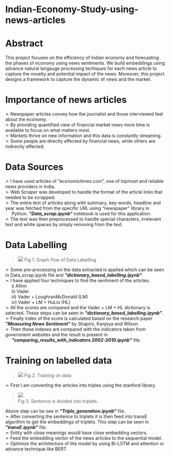 <h1><b>Indian-Economy-Study-using-news-articles</b></h1>

<h1><b>Abstract</b></h1>
This project focuses on the efficiency of Indian economy and forecasting the phases of economy
using news sentiments. We build embeddings using advance natural langauge processing
techiques for each news article to capture the novelty and potential impact of the news.
Moreover, this project designs a framework to capture the dynamic of news and the market.

<h1><b>Importance of news articles</b></h1>
➣ Newspaper articles convey how the journalist and those interviewed feel about the
economy.<br>
➣ By providing quantified view of financial market news more time is available to focus on
what matters most.<br>
➣ Markets thrive on new information and this data is constantly streaming.<br>
➣ Some people are directly affected by financial news, while others are indirectly affected.<br>

<h1><b>Data Sources</b></h1>
➣ I have used articles of “economictimes.com”, one of topmost and reliable news providers
in India.<br>
➣ Web Scraper was developed to handle the format of the article links that needed to be
scrapped.<br>
➣ The entire text of articles along with summary, key-words, headline and year was fetched
from the specific URL using “newspaper” library in &nbsp;&nbsp;&nbsp;&nbsp;&nbsp;Python. <b><i>"Data_scrap.ipynb"</i></b> notebook is used for this application.<br>
➣ The text was then preprocessed to handle special characters, irrelevant text and white
spaces by simply removing from the text.<br>

<h1><b>Data Labelling</b></h1>

>![](https://i.imgur.com/tp7RRxI.png)
Fig 1. Graph flow of Data Labelling

➣ Some pre-processing on the data extracted is applied which can be seen in Data_scrap.ipynb file and <b><i>"dictionary_based_labelling.ipynb"</b></i>.<br>
➣ I have applied four techniques to find the sentiment of the articles:<br>
&nbsp;&nbsp;&nbsp;&nbsp;&nbsp;i) Afinn<br>
&nbsp;&nbsp;&nbsp;&nbsp;&nbsp;ii) Vader<br>
&nbsp;&nbsp;&nbsp;&nbsp;&nbsp;iii) Vader + LoughranMcDonald (LM)<br>
&nbsp;&nbsp;&nbsp;&nbsp;&nbsp;iv) Vader + LM + HuLiu (HL)<br>
➣ All the scores are compared and the Vader + LM + HL dictionary is selected. These steps can be seen in <b><i>"dictionary_based_labelling.ipynb"</i></b>.<br>
➣ Finally index of the score is calculated based on the research paper <b><i>"Measuring News Sentiment"</i></b> by Shapiro, Kanjoya and Wilson.<br>
➣ Then these indexes are compared with the indicators taken from government websites and the result is present in &nbsp;&nbsp;&nbsp;&nbsp;&nbsp;<b><i>"comparing_results_with_indicators 2002-2010.ipynb"</i></b> file. <br>


<h1><b>Training on labelled data</b></h1>

>![](https://i.imgur.com/76c6eEe.png)
Fig 2. Training on data

➣ First I am converting the articles into triples using the stanford library. <br>

>![](https://i.imgur.com/3CQYzei.png)
.<br>
Fig 3. Sentence is divided into triplets.

Above step can be see in <b><i>"Triple_generation.ipynb"</i></b> file.<br>
➣ After converting the sentence to triplets it is then feed into transE algorithm to get the embeddings of triplets. This step can be seen in &nbsp;&nbsp;&nbsp;&nbsp;&nbsp; <b><i>"transE.ipynb"</i></b> file.<br>
➣ Entity with close meanings would have close embedding vectors. <br>
➣ Feed the embedding vector of the news articles to the sequential model. <br>
➣ Optimize the architecture of the model by using Bi-LSTM and attention or advance
technique like BERT.


